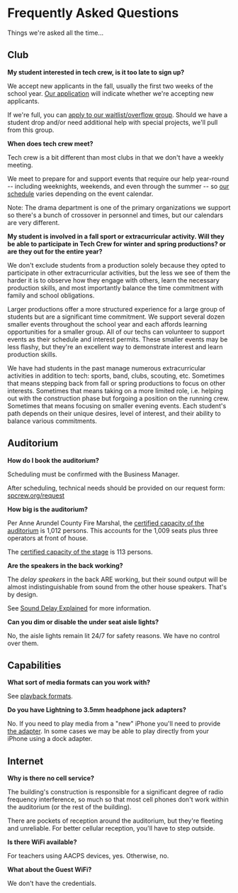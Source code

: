 <!-- title: Frequently Asked Questions -->
<!-- categories: pages -->
<!-- tags: faq -->
<!-- published: 2018-06-06T16:00:00-05:00 -->
<!-- updated: 2022-08-30T20:20:00-05:00 -->
<!-- summary: Frequently asked questions of SPHS Tech Crew. -->

# Frequently Asked Questions

Things we're asked all the time...

## Club

**My student interested in tech crew, is it too late to sign up?**

We accept new applicants in the fall, usually the first two weeks of the school year. [Our application](https://spcrew.org/app/) will indicate whether we're accepting new applicants.

If we're full, you can [apply to our waitlist/overflow group](https://spcrew.org/overflow/). Should we have a student drop and/or need additional help with special projects, we'll pull from this group.

**When does tech crew meet?**

Tech crew is a bit different than most clubs in that we don't have a weekly meeting.

We meet to prepare for and support events that require our help year-round -- including weeknights, weekends, and even through the summer -- so [our schedule](calendar.html) varies depending on the event calendar.

Note: The drama department is one of the primary organizations we support so there's a bunch of crossover in personnel and times, but our calendars are very different.

**My student is involved in a fall sport or extracurricular activity. Will they be able to participate in Tech Crew for winter and spring productions? or are they out for the entire year?**

We don't exclude students from a production solely because they opted to participate in other extracurricular activities, but the less we see of them the harder it is to observe how they engage with others, learn the necessary production skills, and most importantly balance the time commitment with family and school obligations.

Larger productions offer a more structured experience for a large group of students but are a significant time commitment. We support several dozen smaller events throughout the school year and each affords learning opportunities for a smaller group. All of our techs can volunteer to support events as their schedule and interest permits. These smaller events may be less flashy, but they're an excellent way to demonstrate interest and learn production skills.

We have had students in the past manage numerous extracurricular activities in addition to tech: sports, band, clubs, scouting, etc. Sometimes that means stepping back from fall or spring productions to focus on other interests. Sometimes that means taking on a more limited role, i.e. helping out with the construction phase but forgoing a position on the running crew. Sometimes that means focusing on smaller evening events. Each student's path depends on their unique desires, level of interest, and their ability to balance various commitments.

## Auditorium

**How do I book the auditorium?**

Scheduling must be confirmed with the Business Manager.

After scheduling, technical needs should be provided on our request form: [spcrew.org/request](https://spcrew.org/request)

**How big is the auditorium?**

Per Anne Arundel County Fire Marshal, the [certified capacity of the auditorium](https://www.flickr.com/photos/techmsg/31193324428/) is 1,012 persons. This accounts for the 1,009 seats plus three operators at front of house.

The [certified capacity of the stage](https://www.flickr.com/photos/techmsg/44156653475/) is 113 persons.

**Are the speakers in the back working?**

The _delay speakers_ in the back ARE working, but their sound output will be almost indistinguishable from sound from the other house speakers. That's by design.

See [Sound Delay Explained](http://www.sxsevents.co.uk/about/resource-hub/explanatory-articles/sound-delay-explained) for more information.

**Can you dim or disable the under seat aisle lights?**

No, the aisle lights remain lit 24/7 for safety reasons. We have no control over them.

## Capabilities

**What sort of media formats can you work with?**

See [playback formats](playback.html).

**Do you have Lightning to 3.5mm headphone jack adapters?**

No. If you need to play media from a "new" iPhone you'll need to provide [the adapter](https://www.apple.com/us-hed/shop/product/MMX62AM/A/lightning-to-35-mm-headphone-jack-adapter). In some cases we may be able to play directly from your iPhone using a dock adapter.

## Internet

**Why is there no cell service?**

The building's construction is responsible for a significant degree of radio frequency interference, so much so that most cell phones don't work within the auditorium (or the rest of the building).

There are pockets of reception around the auditorium, but they're fleeting and unreliable. For better cellular reception, you'll have to step outside.

**Is there WiFi available?**

For teachers using AACPS devices, yes. Otherwise, no.

**What about the Guest WiFi?**

We don't have the credentials.

<!-- EOF -->
